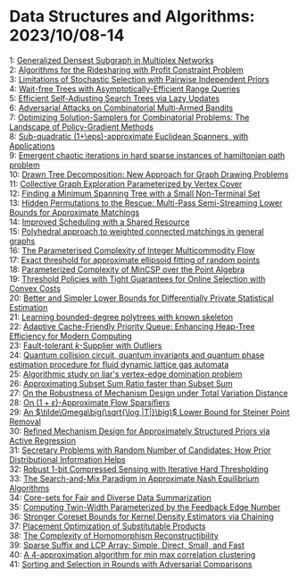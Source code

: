 # Data Structures and Algorithms: 2023/10/08-14  
1: [Generalized Densest Subgraph in Multiplex Networks](https://doi.org/10.48550/arXiv.2310.04893)  
2: [Algorithms for the Ridesharing with Profit Constraint Problem](https://doi.org/10.48550/arXiv.2310.04933)  
3: [Limitations of Stochastic Selection with Pairwise Independent Priors](https://doi.org/10.48550/arXiv.2310.05240)  
4: [Wait-free Trees with Asymptotically-Efficient Range Queries](https://doi.org/10.48550/arXiv.2310.05293)  
5: [Efficient Self-Adjusting Search Trees via Lazy Updates](https://doi.org/10.48550/arXiv.2310.05298)  
6: [Adversarial Attacks on Combinatorial Multi-Armed Bandits](https://doi.org/10.48550/arXiv.2310.05308)  
7: [Optimizing Solution-Samplers for Combinatorial Problems: The Landscape  of Policy-Gradient Methods](https://doi.org/10.48550/arXiv.2310.05309)  
8: [Sub-quadratic (1+\eps)-approximate Euclidean Spanners, with Applications](https://doi.org/10.48550/arXiv.2310.05315)  
9: [Emergent chaotic iterations in hard sparse instances of hamiltonian path  problem](https://doi.org/10.48550/arXiv.2310.05427)  
10: [Drawn Tree Decomposition: New Approach for Graph Drawing Problems](https://doi.org/10.48550/arXiv.2310.05471)  
11: [Collective Graph Exploration Parameterized by Vertex Cover](https://doi.org/10.48550/arXiv.2310.05480)  
12: [Finding a Minimum Spanning Tree with a Small Non-Terminal Set](https://doi.org/10.48550/arXiv.2310.05494)  
13: [Hidden Permutations to the Rescue: Multi-Pass Semi-Streaming Lower  Bounds for Approximate Matchings](https://doi.org/10.48550/arXiv.2310.05728)  
14: [Improved Scheduling with a Shared Resource](https://doi.org/10.48550/arXiv.2310.05732)  
15: [Polyhedral approach to weighted connected matchings in general graphs](https://doi.org/10.48550/arXiv.2310.05733)  
16: [The Parameterised Complexity of Integer Multicommodity Flow](https://doi.org/10.48550/arXiv.2310.05784)  
17: [Exact threshold for approximate ellipsoid fitting of random points](https://doi.org/10.48550/arXiv.2310.05787)  
18: [Parameterized Complexity of MinCSP over the Point Algebra](https://doi.org/10.48550/arXiv.2310.05839)  
19: [Threshold Policies with Tight Guarantees for Online Selection with  Convex Costs](https://doi.org/10.48550/arXiv.2310.06166)  
20: [Better and Simpler Lower Bounds for Differentially Private Statistical  Estimation](https://doi.org/10.48550/arXiv.2310.06289)  
21: [Learning bounded-degree polytrees with known skeleton](https://doi.org/10.48550/arXiv.2310.06333)  
22: [Adaptive Cache-Friendly Priority Queue: Enhancing Heap-Tree Efficiency  for Modern Computing](https://doi.org/10.48550/arXiv.2310.06663)  
23: [Fault-tolerant $k$-Supplier with Outliers](https://doi.org/10.48550/arXiv.2310.07208)  
24: [Quantum collision circuit, quantum invariants and quantum phase  estimation procedure for fluid dynamic lattice gas automata](https://doi.org/10.48550/arXiv.2310.07362)  
25: [Algorithmic study on liar's vertex-edge domination problem](https://doi.org/10.48550/arXiv.2310.07465)  
26: [Approximating Subset Sum Ratio faster than Subset Sum](https://doi.org/10.48550/arXiv.2310.07595)  
27: [On the Robustness of Mechanism Design under Total Variation Distance](https://doi.org/10.48550/arXiv.2310.07809)  
28: [On $(1+\varepsilon)$-Approximate Flow Sparsifiers](https://doi.org/10.48550/arXiv.2310.07857)  
29: [An $\tilde\Omega\big(\sqrt{\log |T|}\big)$ Lower Bound for Steiner Point  Removal](https://doi.org/10.48550/arXiv.2310.07862)  
30: [Refined Mechanism Design for Approximately Structured Priors via Active  Regression](https://doi.org/10.48550/arXiv.2310.07874)  
31: [Secretary Problems with Random Number of Candidates: How Prior  Distributional Information Helps](https://doi.org/10.48550/arXiv.2310.07884)  
32: [Robust 1-bit Compressed Sensing with Iterative Hard Thresholding](https://doi.org/10.48550/arXiv.2310.08019)  
33: [The Search-and-Mix Paradigm in Approximate Nash Equilibrium Algorithms](https://doi.org/10.48550/arXiv.2310.08066)  
34: [Core-sets for Fair and Diverse Data Summarization](https://doi.org/10.48550/arXiv.2310.08122)  
35: [Computing Twin-Width Parameterized by the Feedback Edge Number](https://doi.org/10.48550/arXiv.2310.08243)  
36: [Stronger Coreset Bounds for Kernel Density Estimators via Chaining](https://doi.org/10.48550/arXiv.2310.08548)  
37: [Placement Optimization of Substitutable Products](https://doi.org/10.48550/arXiv.2310.08568)  
38: [The Complexity of Homomorphism Reconstructibility](https://doi.org/10.48550/arXiv.2310.09009)  
39: [Sparse Suffix and LCP Array: Simple, Direct, Small, and Fast](https://doi.org/10.48550/arXiv.2310.09023)  
40: [A 4-approximation algorithm for min max correlation clustering](https://doi.org/10.48550/arXiv.2310.09196)  
41: [Sorting and Selection in Rounds with Adversarial Comparisons](https://doi.org/10.48550/arXiv.2310.09483)  
